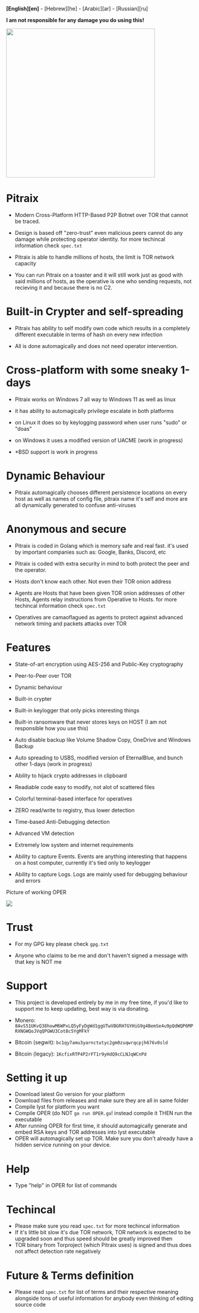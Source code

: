 **[English][en]** - [Hebrew][he] - [Arabic][ar] - [Russian][ru]

**I am not responsible for any damage you do using this!**

<img src="https://i.ibb.co/nM06FQM/pitraix.png" width=400 height=400></img>
# Pitraix
- Modern Cross-Platform HTTP-Based P2P Botnet over TOR that cannot be traced.

- Design is based off "zero-trust" even malicious peers cannot do any damage while protecting operator identity. for more techincal information check `spec.txt`

- Pitraix is able to handle millions of hosts, the limit is TOR network capacity

- You can run Pitraix on a toaster and it will still work just as good with said millions of hosts, as the operative is one who sending requests, not recieving it and because there is no C2.


# Built-in Crypter and self-spreading
- Pitraix has ability to self modify own code which results in a completely different executable in terms of hash on every new infection

- All is done automagically and does not need operator intervention.


# Cross-platform with some sneaky 1-days
- Pitraix works on Windows 7 all way to Windows 11 as well as linux

- it has ability to automagically privilege escalate in both platforms

- on Linux it does so by keylogging password when user runs "sudo" or "doas"

- on Windows it uses a modified version of UACME (work in progress)

- *BSD support is work in progress

# Dynamic Behaviour
- Pitraix automagically chooses different persistence locations on every host as well as names of config file, pitraix name it's self and more are all dynamically generated to confuse anti-viruses


# Anonymous and secure
- Pitraix is coded in Golang which is memory safe and real fast. it's used by important companies such as: Google, Banks, Discord, etc

- Pitraix is coded with extra security in mind to both protect the peer and the operator.

- Hosts don't know each other. Not even their TOR onion address

- Agents are Hosts that have been given TOR onion addresses of other Hosts, Agents relay instructions from Operative to Hosts. for more techincal information check `spec.txt`

- Operatives are camaoflagued as agents to protect against advanced network timing and packets attacks over TOR

# Features
- State-of-art encryption using AES-256 and Public-Key cryptography

- Peer-to-Peer over TOR

- Dynamic behaviour

- Built-in crypter

- Built-in keylogger that only picks interesting things

- Built-in ransomware that never stores keys on HOST (I am not responsible how you use this)

- Auto disable backup like Volume Shadow Copy, OneDrive and Windows Backup

- Auto spreading to USBS, modified version of EternalBlue, and bunch other 1-days (work in progress)

- Ability to hijack crypto addresses in clipboard

- Readiable code easy to modify, not alot of scattered files

- Colorful terminal-based interface for operatives

- ZERO read/write to registry, thus lower detection

- Time-based Anti-Debugging detection

- Advanced VM detection

- Extremely low system and internet requirements

- Ability to capture Events. Events are anything interesting that happens on a host computer, currently it's tied only to keylogger

- Ability to capture Logs. Logs are mainly used for debugging behaviour and errors

Picture of working OPER

<img src="https://i.ibb.co/RCBW7NG/image.png"></img>


# Trust
- For my GPG key please check `gpg.txt`

- Anyone who claims to be me and don't haven't signed a message with that key is NOT me


# Support
- This project is developed entirely by me in my free time, if you'd like to support me to keep updating, best way is via donating.

- Monero: `8AvS51UKvQ38howM6WPxLQ5yFyDgWd1ggUTwVBGRH7GYHiG9g4BemSe4u9pQdWQP6MPRXNGWQoJVqQPGWU3Cot8c5YgMFkY`

- Bitcoin (segwit): `bc1qy7amu3yarnctutyc2gm0zuqwrqcpjh676v0sld`

- Bitcoin (legacy): `1KcfixRTP4P2rFT1r9yHdQ9cCLNJqWCnPd`

# Setting it up
- Download latest Go version for your platform
- Download files from releases and make sure they are all in same folder
- Compile lyst for platform you want
- Compile OPER (do NOT `go run OPER.go`! instead compile it THEN run the executable
- After running OPER for first time, it should automagically generate and embed RSA keys and TOR addresses into lyst executable
- OPER will automagically set up TOR. Make sure you don't already have a hidden service running on your device.


# Help
- Type "help" in OPER for list of commands


# Techincal
- Please make sure you read `spec.txt` for more techincal information
- If it's little bit slow it's due TOR network, TOR network is expected to be upgraded soon and thus speed should be greatly improved then
- TOR binary from Torproject (which Pitraix uses) is signed and thus does not affect detection rate negatively 

# Future & Terms definition
- Please read `spec.txt` for list of terms and their respective meaning alongside tons of useful information for anybody even thinking of editing source code
